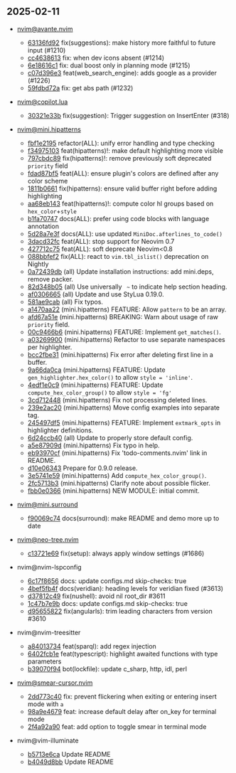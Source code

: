 ## 2025-02-11

* nvim@avante.nvim
  - [63136fd92](https://github.com/yetone/avante.nvim/commit/63136fd92f2f2e9cf91b231dc19ac2c95e3897ed) fix(suggestions): make history more faithful to future input (#1210)
  - [cc4638613](https://github.com/yetone/avante.nvim/commit/cc463861300c593f3ff45ddcf26cbdc4ba791881) fix: when dev icons absent (#1214)
  - [6e18616c1](https://github.com/yetone/avante.nvim/commit/6e18616c1606a8372164bee844129e3666f8947c) fix: dual boost only in planning mode (#1215)
  - [c07d396e3](https://github.com/yetone/avante.nvim/commit/c07d396e30f1705bd28404bfd733a2313a998471) feat(web_search_engine): adds google as a provider (#1226)
  - [59fdbd72a](https://github.com/yetone/avante.nvim/commit/59fdbd72a450536195b4fd2eca6a1fd96bc86387) fix: get abs path (#1232)

* nvim@copilot.lua
  - [30321e33b](https://github.com/zbirenbaum/copilot.lua/commit/30321e33b03cb924fdcd6a806a0dc6fa0b0eafb9) fix(suggestion): Trigger suggestion on InsertEnter (#318)

* nvim@mini.hipatterns
  - [fbf1e2195](https://github.com/echasnovski/mini.hipatterns/commit/fbf1e2195fdd65cf1bc970316c28098257728868) refactor(ALL): unify error handling and type checking
  - [f34975103](https://github.com/echasnovski/mini.hipatterns/commit/f34975103a38b3f608219a1324cdfc58ea660b8b) feat(hipatterns)!: make default highlighting more visible
  - [797cbdc89](https://github.com/echasnovski/mini.hipatterns/commit/797cbdc893cdcc2f0fbc05a23b4dae238a1fb0ae) fix(hipatterns)!: remove previously soft deprecated `priority` field
  - [fdad87bf5](https://github.com/echasnovski/mini.hipatterns/commit/fdad87bf545aec5210ca9a2c49fddf6284d72d1e) feat(ALL): ensure plugin's colors are defined after any color scheme
  - [1811b0661](https://github.com/echasnovski/mini.hipatterns/commit/1811b0661721285fc83494d2e687d538fb3ddac8) fix(hipatterns): ensure valid buffer right before adding highlighting
  - [aa68eb143](https://github.com/echasnovski/mini.hipatterns/commit/aa68eb143ce77a57b6416fb4bd71ee0adba5a517) feat(hipatterns)!: compute color hl groups based on `hex_color`+`style`
  - [b1fa70747](https://github.com/echasnovski/mini.hipatterns/commit/b1fa70747ca3ec13aa895d71743857f382ee2eae) docs(ALL): prefer using code blocks with language annotation
  - [5d28a7e3f](https://github.com/echasnovski/mini.hipatterns/commit/5d28a7e3f399de64c4dbf71f8c6c3b633d986f15) docs(ALL): use updated `MiniDoc.afterlines_to_code()`
  - [3dacd32fc](https://github.com/echasnovski/mini.hipatterns/commit/3dacd32fcaa55f03be9fa98d8b9185d72ba5ee44) feat(ALL): stop support for Neovim 0.7
  - [427712c75](https://github.com/echasnovski/mini.hipatterns/commit/427712c754bfdccd8da7073576cd8e2586c0fe93) feat(ALL): soft deprecate Neovim<0.8
  - [088bbfef2](https://github.com/echasnovski/mini.hipatterns/commit/088bbfef23e17934080f125751a94a2758ba7fdf) fix(ALL): react to `vim.tbl_islist()` deprecation on Nightly
  - [0a72439db](https://github.com/echasnovski/mini.hipatterns/commit/0a72439dbded766af753a3e7ec0a5b21d0f8ada0) (all) Update installation instructions: add mini.deps, remove packer.
  - [82d348b05](https://github.com/echasnovski/mini.hipatterns/commit/82d348b05328705a7048f852f15f66a482562f03) (all) Use universally ` ~` to indicate help section heading.
  - [af0306665](https://github.com/echasnovski/mini.hipatterns/commit/af0306665ee2d5c5fbf8e07e82237fc01ec3baa3) (all) Update and use StyLua 0.19.0.
  - [581ae9cab](https://github.com/echasnovski/mini.hipatterns/commit/581ae9cab55fea530fecd3930925f4ef1c7703af) (all) Fix typos.
  - [a1470aa22](https://github.com/echasnovski/mini.hipatterns/commit/a1470aa227d37c13b9d0b06b96ab46d694a29d2f) (mini.hipatterns) FEATURE: Allow `pattern` to be an array.
  - [afd67a51e](https://github.com/echasnovski/mini.hipatterns/commit/afd67a51e662293a19dc360380eb85631dcdc74e) (mini.hipatterns) BREAKING: Warn about usage of raw `priority` field.
  - [00c9466b6](https://github.com/echasnovski/mini.hipatterns/commit/00c9466b6bdfd556e0138fb28bf4906b0fd00dc9) (mini.hipatterns) FEATURE: Implement `get_matches()`.
  - [a03269900](https://github.com/echasnovski/mini.hipatterns/commit/a03269900c3800c9dfa3b0199c57395022967989) (mini.hipatterns) Refactor to use separate namespaces per highlighter.
  - [bcc2fbe31](https://github.com/echasnovski/mini.hipatterns/commit/bcc2fbe31a172552d4abd5109ed908df0b25b333) (mini.hipatterns) Fix error after deleting first line in a buffer.
  - [9a66da0ca](https://github.com/echasnovski/mini.hipatterns/commit/9a66da0cad22677f76e55bbf529a932bfed9c07b) (mini.hipatterns) FEATURE: Update `gen_highlighter.hex_color()` to allow `style = 'inline'`.
  - [4edf1e0c9](https://github.com/echasnovski/mini.hipatterns/commit/4edf1e0c9052ab7aa2a1a7a147115971ba2ae376) (mini.hipatterns) FEATURE: Update `compute_hex_color_group()` to allow `style = 'fg'`
  - [3cd712448](https://github.com/echasnovski/mini.hipatterns/commit/3cd712448bed8b2facb6759d9ff5856d7daa810c) (mini.hipatterns) Fix not processing deleted lines.
  - [239e2ac20](https://github.com/echasnovski/mini.hipatterns/commit/239e2ac209601b6b012374998457bda2478a42d7) (mini.hipatterns) Move config examples into separate tag.
  - [245497df5](https://github.com/echasnovski/mini.hipatterns/commit/245497df55a180a289de00510c2ffe5b7bbaa5b2) (mini.hipatterns) FEATURE: Implement `extmark_opts` in highlighter definitions.
  - [6d24ccb40](https://github.com/echasnovski/mini.hipatterns/commit/6d24ccb409f3a7a1f42fb5ec5354ae59ac299420) (all) Update to properly store default config.
  - [a5e87909d](https://github.com/echasnovski/mini.hipatterns/commit/a5e87909d8cfeca69179555c57afad745e2384e8) (mini.hipatterns) Fix typo in help.
  - [eb93970cf](https://github.com/echasnovski/mini.hipatterns/commit/eb93970cf1f92233e6475008dfc10fac7b025475) (mini.hipatterns) Fix 'todo-comments.nvim' link in README.
  - [d10e06343](https://github.com/echasnovski/mini.hipatterns/commit/d10e0634361e87e89b9438c1d64f2751815e7c20) Prepare for 0.9.0 release.
  - [3e5741e59](https://github.com/echasnovski/mini.hipatterns/commit/3e5741e5944b2b388c2259d6254465c86b51df32) (mini.hipatterns) Add `compute_hex_color_group()`.
  - [2fc5713b3](https://github.com/echasnovski/mini.hipatterns/commit/2fc5713b3c8a771ae84d93346f120430d6b082b5) (mini.hipatterns) Clarify note about possible flicker.
  - [fbb0e0366](https://github.com/echasnovski/mini.hipatterns/commit/fbb0e03664b62b20363794c02c5390cb0bee0483) (mini.hipatterns) NEW MODULE: initial commit.

* nvim@mini.surround
  - [f90069c74](https://github.com/echasnovski/mini.surround/commit/f90069c7441a5fb04c3de42eacf93e16b64dd3eb) docs(surround): make README and demo more up to date

* nvim@neo-tree.nvim
  - [c13721e69](https://github.com/nvim-neo-tree/neo-tree.nvim/commit/c13721e69119a4391663203bab80af4192cbb850) fix(setup): always apply window settings (#1686)

* nvim@nvim-lspconfig
  - [6c17f8656](https://github.com/neovim/nvim-lspconfig/commit/6c17f8656f667727b27f5f598463afedb7791b18) docs: update configs.md skip-checks: true
  - [4bef5fb4f](https://github.com/neovim/nvim-lspconfig/commit/4bef5fb4fb46c37be6c24cbd82dff4cbb572c2ce) docs(veridian): heading levels for veridian fixed (#3613)
  - [d37812c49](https://github.com/neovim/nvim-lspconfig/commit/d37812c49063eda10ad1f7c7695509365ac7bd47) fix(nushell): avoid nil root_dir #3611
  - [1c47b7e9b](https://github.com/neovim/nvim-lspconfig/commit/1c47b7e9b4f3d930ca79429f79fd3c30ff19cef9) docs: update configs.md skip-checks: true
  - [d95655822](https://github.com/neovim/nvim-lspconfig/commit/d95655822dc5d6a60d06a72fce26435ef5224b0b) fix(angularls): trim leading characters from version #3610

* nvim@nvim-treesitter
  - [a84013734](https://github.com/nvim-treesitter/nvim-treesitter/commit/a840137349fcc35b5ad2c718a9b034b93012fa43) feat(sparql): add regex injection
  - [6402fcb1e](https://github.com/nvim-treesitter/nvim-treesitter/commit/6402fcb1e0ec7f1e8cc2b17ebf5af26691278242) feat(typescript): highlight awaited functions with type parameters
  - [b39070f94](https://github.com/nvim-treesitter/nvim-treesitter/commit/b39070f94db04d5bb2e455f8dc4f71b4299ed587) bot(lockfile): update c_sharp, http, idl, perl

* nvim@smear-cursor.nvim
  - [2dd773c40](https://github.com/sphamba/smear-cursor.nvim/commit/2dd773c40ed3dea46a7b08bf21e477dd3efc3dcb) fix: prevent flickering when exiting or entering insert mode with `a`
  - [98a9e4679](https://github.com/sphamba/smear-cursor.nvim/commit/98a9e4679ffca5d04c6cce93e794ba706494d129) feat: increase default delay after on_key for terminal mode
  - [2f4a92a90](https://github.com/sphamba/smear-cursor.nvim/commit/2f4a92a90b38ef13d4da2cb2cc538eefe4492902) feat: add option to toggle smear in terminal mode

* nvim@vim-illuminate
  - [b5713e6ca](https://github.com/RRethy/vim-illuminate/commit/b5713e6ca3f627b46968386d6d3f24d374d3cb17) Update README
  - [b4049d8bb](https://github.com/RRethy/vim-illuminate/commit/b4049d8bbfe5dbb884a535bc7aaf2acd8e916eb3) Update README
